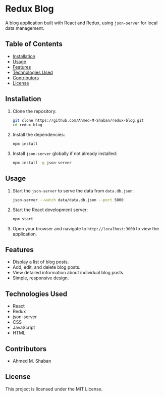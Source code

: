 # Redux Blog

A blog application built with React and Redux, using `json-server` for local data management.

## Table of Contents
- [Installation](#installation)
- [Usage](#usage)
- [Features](#features)
- [Technologies Used](#technologies-used)
- [Contributors](#contributors)
- [License](#license)

## Installation

1. Clone the repository:
    ```bash
    git clone https://github.com/Ahmed-M-Shaban/redux-blog.git
    cd redux-blog
    ```

2. Install the dependencies:
    ```bash
    npm install
    ```

3. Install `json-server` globally if not already installed:
    ```bash
    npm install -g json-server
    ```

## Usage

1. Start the `json-server` to serve the data from `data.db.json`:
    ```bash
    json-server --watch data/data.db.json --port 5000
    ```

2. Start the React development server:
    ```bash
    npm start
    ```

3. Open your browser and navigate to `http://localhost:3000` to view the application.

## Features

- Display a list of blog posts.
- Add, edit, and delete blog posts.
- View detailed information about individual blog posts.
- Simple, responsive design.

## Technologies Used

- React
- Redux
- json-server
- CSS
- JavaScript
- HTML

## Contributors

- Ahmed M. Shaban

## License

This project is licensed under the MIT License.
